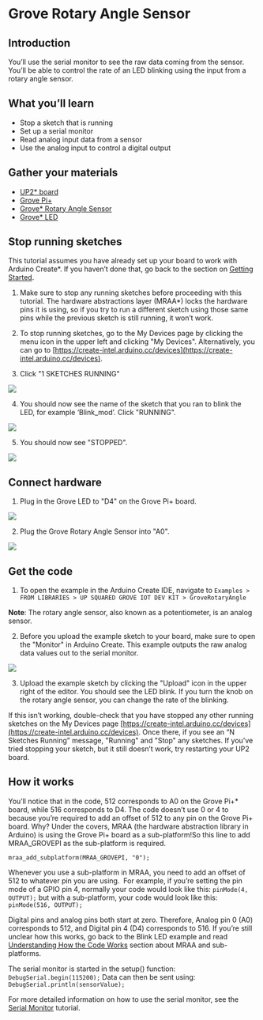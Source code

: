 # Grove Rotary Angle Sensor

## Introduction
You’ll use the serial monitor to see the raw data coming from the sensor. You’ll be able to control the rate of an LED blinking using the input from a rotary angle sensor.

## What you’ll learn
* Stop a sketch that is running
* Set up a serial monitor
* Read analog input data from a sensor
* Use the analog input to control a digital output

## Gather your materials

* [UP2* board](http://www.up-board.org/upsquared)
* [Grove Pi+](http://wiki.seeedstudio.com/wiki/GrovePi%2b)
* [Grove* Rotary Angle Sensor](http://wiki.seeed.cc/Grove-Rotary_Angle_Sensor)
* [Grove* LED](http://wiki.seeed.cc/Grove-LED_Socket_Kit)

## Stop running sketches
This tutorial assumes you have already set up your board to work with Arduino Create*. If you haven’t done that, go back to the section on [Getting Started](https://software.intel.com/node/e5977984-ca1e-4e58-bbda-76292a51249d).

1. Make sure to stop any running sketches before proceeding with this tutorial. The hardware abstractions layer (MRAA*) locks the hardware pins it is using, so if you try to run a different sketch using those same pins while the previous sketch is still running, it won’t work.

2. To stop running sketches, go to the My Devices page by clicking the menu icon in the upper left and clicking "My Devices". Alternatively, you can go to [https://create-intel.arduino.cc/devices](https://create-intel.arduino.cc/devices).

3. Click "1 SKETCHES RUNNING" 

![](https://software.intel.com/sites/default/files/did_feeds_images/783cf14f-4e48-45f4-b3d6-21dc3aff16fb/783cf14f-4e48-45f4-b3d6-21dc3aff16fb-imageId=ac9261db-295b-4197-86a9-5c68e56abc4c.png)

4. You should now see the name of the sketch that you ran to blink the LED, for example ‘Blink_mod’. Click "RUNNING".

![](https://software.intel.com/sites/default/files/did_feeds_images/783cf14f-4e48-45f4-b3d6-21dc3aff16fb/783cf14f-4e48-45f4-b3d6-21dc3aff16fb-imageId=531bf600-b939-40c8-ae03-30a60eae9b57.png)

5. You should now see "STOPPED".

![](https://software.intel.com/sites/default/files/did_feeds_images/783cf14f-4e48-45f4-b3d6-21dc3aff16fb/783cf14f-4e48-45f4-b3d6-21dc3aff16fb-imageId=b9883f09-80ba-4666-9475-2d4cfac48b19.png)

## Connect hardware
1. Plug in the Grove LED to "D4" on the Grove Pi+ board.

![](https://software.intel.com/sites/default/files/did_feeds_images/783cf14f-4e48-45f4-b3d6-21dc3aff16fb/783cf14f-4e48-45f4-b3d6-21dc3aff16fb-imageId=414bd27d-3736-4918-ae7e-7bf96c0c393a.jpg)

2. Plug the Grove Rotary Angle Sensor into "A0".

![](https://software.intel.com/sites/default/files/did_feeds_images/783cf14f-4e48-45f4-b3d6-21dc3aff16fb/783cf14f-4e48-45f4-b3d6-21dc3aff16fb-imageId=6c5e5265-5841-436d-a586-ebb0524ac151.png)

## Get the code
1. To open the example in the Arduino Create IDE, navigate to `Examples > FROM LIBRARIES > UP SQUARED GROVE IOT DEV KIT > GroveRotaryAngle`

**Note**: The rotary angle sensor, also known as a potentiometer, is an analog sensor.

2. Before you upload the example sketch to your board, make sure to open the "Monitor" in Arduino Create. This example outputs the raw analog data values out to the serial monitor.

![](https://software.intel.com/sites/default/files/did_feeds_images/783cf14f-4e48-45f4-b3d6-21dc3aff16fb/783cf14f-4e48-45f4-b3d6-21dc3aff16fb-imageId=e5b6aa4f-2df6-4d7b-b26a-58bc2b8ffad0.png)

3. Upload the example sketch by clicking the "Upload" icon in the upper right of the editor. You should see the LED blink. If you turn the knob on the rotary angle sensor, you can change the rate of the blinking.

If this isn’t working, double-check that you have stopped any other running sketches on the My Devices page [https://create-intel.arduino.cc/devices](https://create-intel.arduino.cc/devices). Once there, if you see an “N Sketches Running” message, "Running" and "Stop" any sketches. If you’ve tried stopping your sketch, but it still doesn’t work, try restarting your UP2 board.

## How it works
You’ll notice that in the code, 512 corresponds to A0 on the Grove Pi+* board, while 516 corresponds to D4. The code doesn’t use 0 or 4 to because you’re required to add an offset of 512 to any pin on the Grove Pi+ board. Why? Under the covers, MRAA (the hardware abstraction library in Arduino) is using the Grove Pi+ board as a sub-platform!So this line to add MRAA_GROVEPI as the sub-platform is required.

`mraa_add_subplatform(MRAA_GROVEPI, "0");`

Whenever you use a sub-platform in MRAA, you need to add an offset of 512 to whatever pin you are using.  For example, if you’re setting the pin mode of a GPIO pin 4, normally your code would look like this: `pinMode(4, OUTPUT);` but with a sub-platform, your code would look like this: `pinMode(516, OUTPUT);`

Digital pins and analog pins both start at zero. Therefore, Analog pin 0 (A0) corresponds to 512, and Digital pin 4 (D4) corresponds to 516. If you’re still unclear how this works, go back to the Blink LED example and read [Understanding How the Code Works](https://software.intel.com/node/d363382b-de12-4019-9c10-c9c89470dd74#Understanding_how_the_code_works) section about MRAA and sub-platforms.

The serial monitor is started in the setup() function: `DebugSerial.begin(115200);`
Data can then be sent using: `DebugSerial.println(sensorValue);`

For more detailed information on how to use the serial monitor, see the [Serial Monitor](https://software.intel.com/node/8d850e2a-d72f-4652-bcbd-254335682b5f) tutorial.

